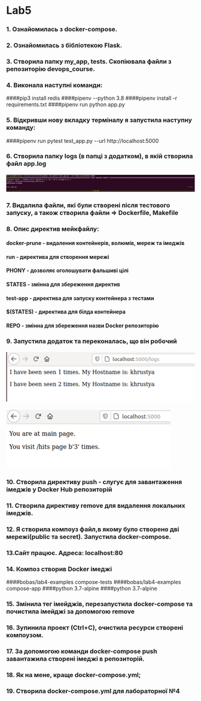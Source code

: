 # Lab5
### 1. Ознайомилась з docker-compose.
### 2. Ознайомилась з бібліотекою Flask.
### 3. Створила папку my_app, tests. Скопіювала файли з репозиторію devops_course.
### 4. Виконала наступні команди:
####pip3 install redis
####pipenv --python 3.8
####pipenv install -r requirements.txt
####pipenv run python app.py
### 5. Відкривши нову вкладку терміналу я запустила наступну команду:
####pipenv run pytest test_app.py --url http://localhost:5000
### 6. Створила папку logs (в папці з додатком), в якій створила файл app.log
#### ![image](First.png)
### 7. Видалила файли, які були створені після тестового запуску, а також створила файли => Dockerfile, Makefile
### 8. Опис директив мейкфайлу:
#### docker-prune - видалення контейнерів, волюмів, мереж та імеджів
#### run - директива для створення мережі
#### PHONY - дозволяє оголошувати фальшиві цілі
#### STATES - змінна для збереження директив
#### test-app - директива для запуску контейнера з тестами
#### $(STATES) - директива для білда контейнера
#### REPO - змінна для збереження назви Docker репозиторію
### 9. Запустила додаток та переконалась, що він робочий
#### ![image](Second.png)
#### ![image](Third.png)
### 10. Створила директиву push - слугує для завантаження імеджів у Docker Hub репозиторій
### 11. Cтворила директиву remove для видалення локальних імеджів.
### 12. Я створила компоуз файл,в якому було створено дві мережі(public та secret). Запустила docker-compose.
### 13.Сайт працює. Адреса: localhost:80
### 14. Композ створив Docker імеджі
####bobas/lab4-examples compose-tests
####bobas/lab4-examples compose-app
####python 3.7-alpine
####python 3.7-alpine
### 15. Змінила тег імейджів, перезапустила docker-compose та почистила імейджі за допомогою remove
### 16. Зупинила проект (Сtrl+C), очистила ресурси створені компоузом.
### 17. За допомогою команди docker-compose push завантажила створені імеджі в репозиторій.
### 18.  Як на мене, краще docker-compose.yml;
### 19. Створила docker-compose.yml для лабораторної №4
